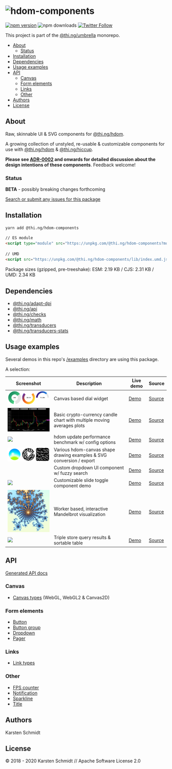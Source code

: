<!-- This file is generated - DO NOT EDIT! -->

# ![hdom-components](https://media.thi.ng/umbrella/banners/thing-hdom-components.svg?383f0ac7)

[![npm version](https://img.shields.io/npm/v/@thi.ng/hdom-components.svg)](https://www.npmjs.com/package/@thi.ng/hdom-components)
![npm downloads](https://img.shields.io/npm/dm/@thi.ng/hdom-components.svg)
[![Twitter Follow](https://img.shields.io/twitter/follow/thing_umbrella.svg?style=flat-square&label=twitter)](https://twitter.com/thing_umbrella)

This project is part of the
[@thi.ng/umbrella](https://github.com/thi-ng/umbrella/) monorepo.

- [About](#about)
  - [Status](#status)
- [Installation](#installation)
- [Dependencies](#dependencies)
- [Usage examples](#usage-examples)
- [API](#api)
  - [Canvas](#canvas)
  - [Form elements](#form-elements)
  - [Links](#links)
  - [Other](#other)
- [Authors](#authors)
- [License](#license)

## About

Raw, skinnable UI & SVG components for [@thi.ng/hdom](https://github.com/thi-ng/umbrella/tree/develop/packages/hdom).

A growing collection of unstyled, re-usable & customizable components
for use with
[@thi.ng/hdom](https://github.com/thi-ng/umbrella/tree/develop/packages/hdom)
&
[@thi.ng/hiccup](https://github.com/thi-ng/umbrella/tree/develop/packages/hiccup).

**Please see
[ADR-0002](https://github.com/thi-ng/umbrella/tree/develop/packages/hdom-components/adr/0002-component-configuration.md)
and onwards for detailed discussion about the design intentions of these
components**. Feedback welcome!

### Status

**BETA** - possibly breaking changes forthcoming

[Search or submit any issues for this package](https://github.com/thi-ng/umbrella/issues?q=is%3Aissue+is%3Aopen+%5Bhdom-components%5D)

## Installation

```bash
yarn add @thi.ng/hdom-components
```

```html
// ES module
<script type="module" src="https://unpkg.com/@thi.ng/hdom-components?module" crossorigin></script>

// UMD
<script src="https://unpkg.com/@thi.ng/hdom-components/lib/index.umd.js" crossorigin></script>
```

Package sizes (gzipped, pre-treeshake): ESM: 2.19 KB / CJS: 2.31 KB / UMD: 2.34 KB

## Dependencies

- [@thi.ng/adapt-dpi](https://github.com/thi-ng/umbrella/tree/develop/packages/adapt-dpi)
- [@thi.ng/api](https://github.com/thi-ng/umbrella/tree/develop/packages/api)
- [@thi.ng/checks](https://github.com/thi-ng/umbrella/tree/develop/packages/checks)
- [@thi.ng/math](https://github.com/thi-ng/umbrella/tree/develop/packages/math)
- [@thi.ng/transducers](https://github.com/thi-ng/umbrella/tree/develop/packages/transducers)
- [@thi.ng/transducers-stats](https://github.com/thi-ng/umbrella/tree/develop/packages/transducers-stats)

## Usage examples

Several demos in this repo's
[/examples](https://github.com/thi-ng/umbrella/tree/develop/examples)
directory are using this package.

A selection:

| Screenshot                                                                                                                           | Description                                                            | Live demo                                                 | Source                                                                                 |
| ------------------------------------------------------------------------------------------------------------------------------------ | ---------------------------------------------------------------------- | --------------------------------------------------------- | -------------------------------------------------------------------------------------- |
| <img src="https://raw.githubusercontent.com/thi-ng/umbrella/develop/assets/examples/canvas-dial.png" width="240"/>                   | Canvas based dial widget                                               | [Demo](https://demo.thi.ng/umbrella/canvas-dial/)         | [Source](https://github.com/thi-ng/umbrella/tree/develop/examples/canvas-dial)         |
| <img src="https://raw.githubusercontent.com/thi-ng/umbrella/develop/assets/examples/crypto-chart.png" width="240"/>                  | Basic crypto-currency candle chart with multiple moving averages plots | [Demo](https://demo.thi.ng/umbrella/crypto-chart/)        | [Source](https://github.com/thi-ng/umbrella/tree/develop/examples/crypto-chart)        |
| <img src="https://raw.githubusercontent.com/thi-ng/umbrella/develop/assets/examples/hdom-benchmark2.png" width="240"/>               | hdom update performance benchmark w/ config options                    | [Demo](https://demo.thi.ng/umbrella/hdom-benchmark2/)     | [Source](https://github.com/thi-ng/umbrella/tree/develop/examples/hdom-benchmark2)     |
| <img src="https://raw.githubusercontent.com/thi-ng/umbrella/develop/assets/hdom-canvas/hdom-canvas-shapes-results.png" width="240"/> | Various hdom-canvas shape drawing examples & SVG conversion / export   | [Demo](https://demo.thi.ng/umbrella/hdom-canvas-shapes/)  | [Source](https://github.com/thi-ng/umbrella/tree/develop/examples/hdom-canvas-shapes)  |
|                                                                                                                                      | Custom dropdown UI component w/ fuzzy search                           | [Demo](https://demo.thi.ng/umbrella/hdom-dropdown-fuzzy/) | [Source](https://github.com/thi-ng/umbrella/tree/develop/examples/hdom-dropdown-fuzzy) |
| <img src="https://raw.githubusercontent.com/thi-ng/umbrella/develop/assets/examples/hdom-toggle.png" width="240"/>                   | Customizable slide toggle component demo                               | [Demo](https://demo.thi.ng/umbrella/hdom-toggle/)         | [Source](https://github.com/thi-ng/umbrella/tree/develop/examples/hdom-toggle)         |
| <img src="https://raw.githubusercontent.com/thi-ng/umbrella/develop/assets/examples/mandelbrot.jpg" width="240"/>                    | Worker based, interactive Mandelbrot visualization                     | [Demo](https://demo.thi.ng/umbrella/mandelbrot/)          | [Source](https://github.com/thi-ng/umbrella/tree/develop/examples/mandelbrot)          |
| <img src="https://raw.githubusercontent.com/thi-ng/umbrella/develop/assets/examples/triple-query.png" width="240"/>                  | Triple store query results & sortable table                            | [Demo](https://demo.thi.ng/umbrella/triple-query/)        | [Source](https://github.com/thi-ng/umbrella/tree/develop/examples/triple-query)        |

## API

[Generated API docs](https://docs.thi.ng/umbrella/hdom-components/)

### Canvas

- [Canvas types](https://github.com/thi-ng/umbrella/tree/develop/packages/hdom-components/src/canvas.ts) (WebGL, WebGL2 & Canvas2D)

### Form elements

- [Button](https://github.com/thi-ng/umbrella/tree/develop/packages/hdom-components/src/button.ts)
- [Button group](https://github.com/thi-ng/umbrella/tree/develop/packages/hdom-components/src/button-group.ts)
- [Dropdown](https://github.com/thi-ng/umbrella/tree/develop/packages/hdom-components/src/dropdown.ts)
- [Pager](https://github.com/thi-ng/umbrella/tree/develop/packages/hdom-components/src/pager.ts)

### Links

- [Link types](https://github.com/thi-ng/umbrella/tree/develop/packages/hdom-components/src/link.ts)

### Other

- [FPS counter](https://github.com/thi-ng/umbrella/tree/develop/packages/hdom-components/src/fps-counter.ts)
- [Notification](https://github.com/thi-ng/umbrella/tree/develop/packages/hdom-components/src/notification.ts)
- [Sparkline](https://github.com/thi-ng/umbrella/tree/develop/packages/hdom-components/src/sparkline.ts)
- [Title](https://github.com/thi-ng/umbrella/tree/develop/packages/hdom-components/src/title.ts)

## Authors

Karsten Schmidt

## License

&copy; 2018 - 2020 Karsten Schmidt // Apache Software License 2.0
